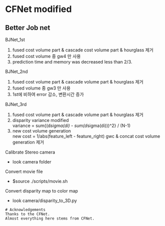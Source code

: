 # CFNet modified  
## Better Job net

BJNet_1st
  1. fused cost volume part & cascade cost volume part & hourglass 제거
  2. fused cost volume 중 gw4 만 사용
  3. prediction time and memory was decreased less than 2/3.
  
BJNet_2nd
  1. fused cost volume part & cascade volume part & hourglass 제거
  2. fused volume 중 gw3 만 사용
  3. 1st에 비하여 error 감소, 변환시간 증가

BJNet_3rd
  1. fused cost volume part & cascade volume part & hourglass 제거
  2. disparity variance modified<br>
     variance = sum{(d*sigma(di) - sum(d*sigma(di)))^2} / (N-1)
  3. new cost volume generation<br>
     new cost = 1/abs(feature_left - feature_right)
     gwc & concat cost volume generation 제거

Calibrate Stereo camera<br>
  - look camera folder

Convert movie file<br>
  - $source ./scripts/movie.sh

Convert disparity map to color map 
  - look camera/disparity_to_3D.py

```
# Acknowledgements
Thanks to the CFNet.
Almost everything here stems from CFNet.
